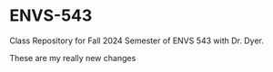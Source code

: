 # ENVS-543

Class Repository for Fall 2024 Semester of ENVS 543 with Dr. Dyer.

These are my really new changes
  